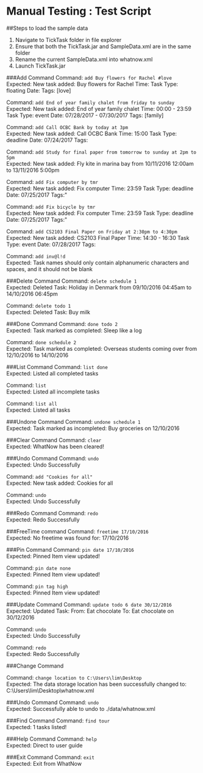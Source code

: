 # Manual Testing : Test Script
##Steps to load the sample data
1. Navigate to TickTask folder in file explorer
2. Ensure that both the TickTask.jar and SampleData.xml are in the same folder
3. Rename the current  SampleData.xml into whatnow.xml
4. Launch TickTask.jar

###Add Command
 Command: `add Buy flowers for Rachel #love` <br>
 Expected: New task added: Buy flowers for Rachel Time:  Task Type: floating Date:  Tags: [love] <br> 
 
 Command: `add End of year family chalet from friday to sunday`<br>
 Expected: New task added: End of year family chalet Time: 00:00 - 23:59 Task Type: event Date: 07/28/2017 - 07/30/2017 Tags: [family]<br>
 
 Command: `add Call OCBC Bank by today at 3pm` <br>
 Expected: New task added: Call OCBC Bank Time: 15:00 Task Type: deadline Date: 07/24/2017 Tags:<br>
 
 Command: `add Study for final paper from tomorrow to sunday at 2pm to 5pm` <br>
 Expected: New task added: Fly kite in marina bay from 10/11/2016 12:00am to 13/11/2016 5:00pm  <br>
 
 Command: `add Fix computer by tmr` <br>
 Expected: New task added: Fix computer Time: 23:59 Task Type: deadline Date: 07/25/2017 Tags:"  <br>
 
 Command: `add Fix bicycle by tmr` <br>
 Expected: New task added: Fix computer Time: 23:59 Task Type: deadline Date: 07/25/2017 Tags:"  <br>
 
 Command: `add CS2103 Final Paper on Friday at 2:30pm to 4:30pm` <br>
 Expected: New task added: CS2103 Final Paper Time: 14:30 - 16:30 Task Type: event Date: 07/28/2017 Tags:  <br>
 
 Command: `add inv@l!d ` <br>
 Expected: Task names should only contain alphanumeric characters and spaces, and it should not be blank  <br>
 

###Delete Command
 Command: `delete schedule 1` <br>
 Expected: Deleted Task: Holiday in Denmark from 09/10/2016 04:45am to 14/10/2016 06:45pm  <br>
 
 Command: `delete todo 1` <br>
 Expected: Deleted Task: Buy milk  <br>
 
###Done Command
 Command: `done todo 2` <br>
 Expected: Task marked as completed: Sleep like a log  <br>
 
 Command: `done schedule 2` <br>
 Expected: Task marked as completed: Overseas students coming over from 12/10/2016 to 14/10/2016 <br>

###List Command
 Command: `list done` <br>
 Expected: Listed all completed tasks <br>
 
 Command: `list` <br>
 Expected: Listed all incomplete tasks <br>
 
 Command: `list all` <br>
 Expected: Listed all tasks <br>
 
###Undone Command
 Command: `undone schedule 1` <br>
 Expected: Task marked as incompleted: Buy groceries on 12/10/2016 <br>
 	
###Clear Command
 Command: `clear` <br>
 Expected: WhatNow has been cleared! <br>
 
###Undo Command
 Command: `undo` <br>
 Expected: Undo Successfully <br>
 
 Command: `add "Cookies for all"` <br>
 Expected: New task added: Cookies for all <br>
 
 Command: `undo` <br>
 Expected: Undo Successfully <br>
 
###Redo Command
 Command: `redo` <br>
 Expected: Redo Successfully <br>
 
###FreeTime command
 Command: `freetime 17/10/2016` <br>
 Expected: No freetime was found for: 17/10/2016 <br>

###Pin Command
 Command: `pin date 17/10/2016` <br>
 Expected: Pinned Item view updated! <br>
 
 Command: `pin date none` <br>
 Expected: Pinned Item view updated! <br>
 
 Command: `pin tag high` <br>
 Expected: Pinned Item view updated! <br>

###Update Command
 Command: `update todo 6 date 30/12/2016` <br>
 Expected: Updated Task: 
From: Eat chocolate 
To: Eat chocolate on 30/12/2016 <br>

 Command: `undo` <br>
 Expected: Undo Successfully <br>

 Command: `redo` <br>
 Expected: Redo Successfully <br>
 
###Change Command

 Command: `change location to C:\Users\lim\Desktop` <br>
 Expected: The data storage location has been successfully changed to: C:\Users\lim\Desktop\whatnow.xml <br>

###Undo Command
 Command: `undo` <br>
 Expected: Successfully able to undo to ./data/whatnow.xml <br>

###Find Command
 Command: `find tour` <br>
 Expected: 1 tasks listed! <br>
  
###Help Command
 Command: `help` <br>
 Expected: Direct to user guide <br>
 
###Exit Command
 Command: `exit` <br>
 Expected: Exit from WhatNow
